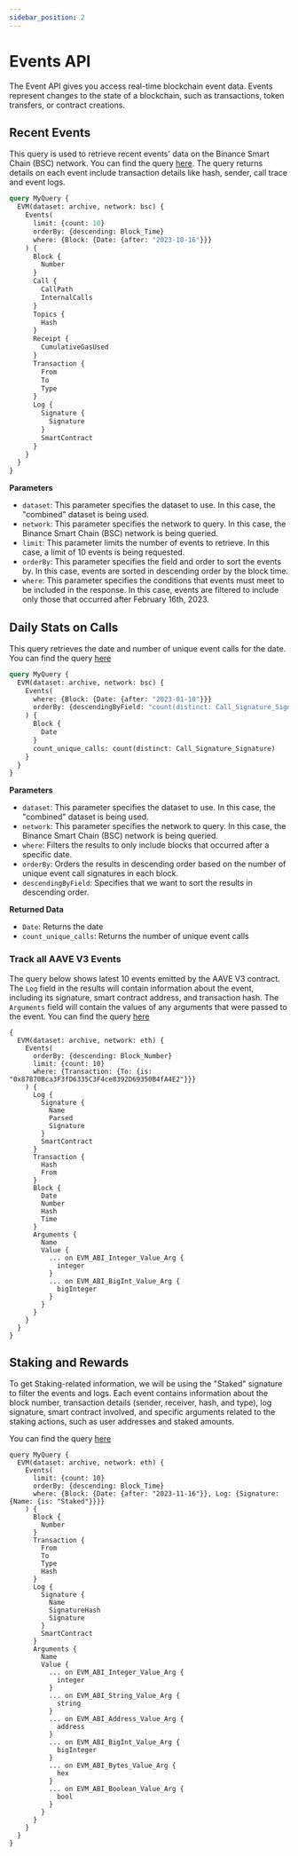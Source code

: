 ```yaml
---
sidebar_position: 2
---
```


# Events API

The Event API gives you access real-time blockchain event data. Events represent changes to the state of a blockchain, such as transactions, token transfers, or contract creations.

## Recent Events
 
 This query is used to retrieve recent events' data on the Binance Smart Chain (BSC) network. You can find the query [here](https://graphql.bitquery.io/ide/Recents-Events). The query returns details on each event include transaction details like hash, sender, call trace and event logs. 

```graphql
query MyQuery {
  EVM(dataset: archive, network: bsc) {
    Events(
      limit: {count: 10}
      orderBy: {descending: Block_Time}
      where: {Block: {Date: {after: "2023-10-16"}}}
    ) {
      Block {
        Number
      }
      Call {
        CallPath
        InternalCalls
      }
      Topics {
        Hash
      }
      Receipt {
        CumulativeGasUsed
      }
      Transaction {
        From
        To
        Type
      }
      Log {
        Signature {
          Signature
        }
        SmartContract
      }
    }
  }
}

```

 **Parameters**
-   `dataset`: This parameter specifies the dataset to use. In this case, the "combined" dataset is being used.
-   `network`: This parameter specifies the network to query. In this case, the Binance Smart Chain (BSC) network is being queried.
-   `limit`: This parameter limits the number of events to retrieve. In this case, a limit of 10 events is being requested.
-   `orderBy`: This parameter specifies the field and order to sort the events by. In this case, events are sorted in descending order by the block time.
-   `where`: This parameter specifies the conditions that events must meet to be included in the response. In this case, events are filtered to include only those that occurred after February 16th, 2023.




## Daily Stats on Calls
This query retrieves the date and number of unique event calls for the date. 
You can find the query [here](https://graphql.bitquery.io/ide/Daily-Unique-Call-Count)

```graphql
query MyQuery {
  EVM(dataset: archive, network: bsc) {
    Events(
      where: {Block: {Date: {after: "2023-01-10"}}}
      orderBy: {descendingByField: "count(distinct: Call_Signature_Signature)"}
    ) {
      Block {
        Date
      }
      count_unique_calls: count(distinct: Call_Signature_Signature)
    }
  }
}


```

**Parameters**
-   `dataset`: This parameter specifies the dataset to use. In this case, the "combined" dataset is being used.
-   `network`: This parameter specifies the network to query. In this case, the Binance Smart Chain (BSC) network is being queried.
- `where`: Filters the results to only include blocks that occurred after a specific date. 
 - `orderBy`: Orders the results in descending order based on the number of unique event call signatures in each block. 
- `descendingByField`: Specifies that we want to sort the results in descending order.


**Returned Data**
 - `Date`: Returns the date
 - `count_unique_calls`: Returns the number of unique event calls


### Track all AAVE V3 Events
The query below shows latest 10 events emitted by the AAVE V3 contract. The `Log` field in the results will contain information about the event, including its signature, smart contract address, and transaction hash. The `Arguments` field will contain the values of any arguments that were passed to the event.
You can find the query [here](https://ide.bitquery.io/All-aave-v3-events)
```
{
  EVM(dataset: archive, network: eth) {
    Events(
      orderBy: {descending: Block_Number}
      limit: {count: 10}
      where: {Transaction: {To: {is: "0x87870Bca3F3fD6335C3F4ce8392D69350B4fA4E2"}}}
    ) {
      Log {
        Signature {
          Name
          Parsed
          Signature
        }
        SmartContract
      }
      Transaction {
        Hash
        From
      }
      Block {
        Date
        Number
        Hash
        Time
      }
      Arguments {
        Name
        Value {
          ... on EVM_ABI_Integer_Value_Arg {
            integer
          }
          ... on EVM_ABI_BigInt_Value_Arg {
            bigInteger
          }
        }
      }
    }
  }
}
```

## Staking and Rewards

To get Staking-related information, we will be using the "Staked" signature to filter the events and logs. Each event contains information about the block number, transaction details (sender, receiver, hash, and type), log signature, smart contract involved, and specific arguments related to the staking actions, such as user addresses and staked amounts.

You can find the query [here](https://ide.bitquery.io/Latest-Token-Stake-Events)

```
query MyQuery {
  EVM(dataset: archive, network: eth) {
    Events(
      limit: {count: 10}
      orderBy: {descending: Block_Time}
      where: {Block: {Date: {after: "2023-11-16"}}, Log: {Signature: {Name: {is: "Staked"}}}}
    ) {
      Block {
        Number
      }
      Transaction {
        From
        To
        Type
        Hash
      }
      Log {
        Signature {
          Name
          SignatureHash
          Signature
        }
        SmartContract
      }
      Arguments {
        Name
        Value {
          ... on EVM_ABI_Integer_Value_Arg {
            integer
          }
          ... on EVM_ABI_String_Value_Arg {
            string
          }
          ... on EVM_ABI_Address_Value_Arg {
            address
          }
          ... on EVM_ABI_BigInt_Value_Arg {
            bigInteger
          }
          ... on EVM_ABI_Bytes_Value_Arg {
            hex
          }
          ... on EVM_ABI_Boolean_Value_Arg {
            bool
          }
        }
      }
    }
  }
}

```
